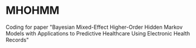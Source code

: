 # MHOHMM
Coding for paper "Bayesian Mixed-Effect Higher-Order Hidden Markov Models with Applications to Predictive Healthcare Using Electronic Health Records"
